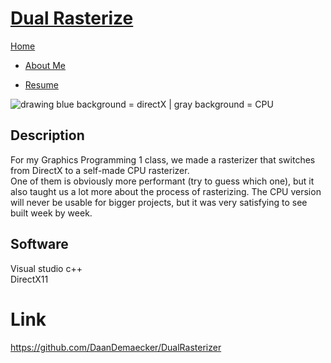 <link href="../../Content/StyleSheet.css" rel="stylesheet"/> 

# <a href="https://github.com/DaanDemaecker/DualRasterizer" target="_blank">Dual Rasterize</a>

<div class="nav-bar">
  <md-block>

<a href="../../">Home</a>
- <a href="../../AboutMe/">About Me</a>
- <a href="../../Resume/">Resume</a>

  </md-block>
</div>

<img src="../../Content/DualRasterizer.gif" alt="drawing"/>  
blue background = directX | gray background = CPU

## Description
For my Graphics Programming 1 class, we made a rasterizer that switches from DirectX to a self-made CPU rasterizer.  
One of them is obviously more performant (try to guess which one), but it also taught us a lot more about the process of rasterizing. 
The CPU version will never be usable for bigger projects, but it was very satisfying to see built week by week.  

## Software
Visual studio c++  
DirectX11

# Link
<a href="https://github.com/DaanDemaecker/DualRasterizer" target="_blank">https://github.com/DaanDemaecker/DualRasterizer</a>

